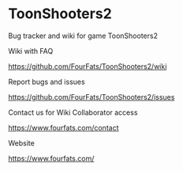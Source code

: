 # ToonShooters2

Bug tracker and wiki for game ToonShooters2

Wiki with FAQ

https://github.com/FourFats/ToonShooters2/wiki

Report bugs and issues

https://github.com/FourFats/ToonShooters2/issues

Contact us for Wiki Collaborator access

https://www.fourfats.com/contact

Website

https://www.fourfats.com/
